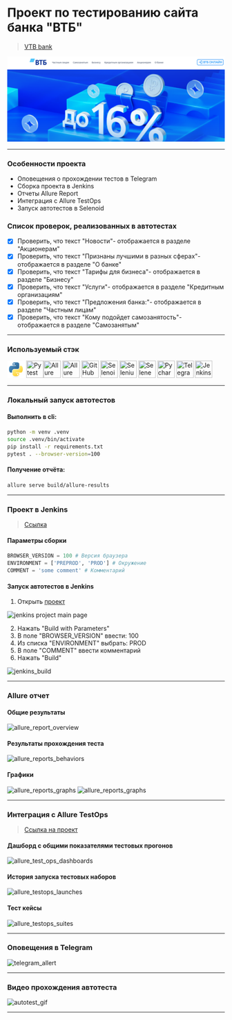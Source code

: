 # Проект по тестированию сайта банка "ВТБ"
> <a target="_blank" href="https://vtb.ru/">VTB bank</a>

![main page](pictures/main_page.png)

----

### Особенности проекта

* Оповещения о прохождении тестов в Telegram
* Сборка проекта в Jenkins
* Отчеты Allure Report
* Интеграция с Allure TestOps
* Запуск автотестов в Selenoid

### Список проверок, реализованных в автотестах

- [x] Проверить, что текст "Новости"- отображается в разделе "Акционерам"
- [x] Проверить, что текст "Признаны лучшими в разных сферах"- отображается в разделе "О банке"
- [x] Проверить, что текст "Тарифы для бизнеса"- отображается в разделе "Бизнесу"
- [x] Проверить, что текст "Услуги"- отображается в разделе "Кредитным организациям"
- [x] Проверить, что текст "Предложения банка:"- отображается в разделе "Частным лицам"
- [x] Проверить, что текст "Кому подойдет самозанятость"- отображается в разделе "Самозанятым"
----

### Используемый стэк

<img title="Python" src="pictures/icons/python-original.svg" height="40" width="40"/> <img title="Pytest" src="qa_guru_15-master/pictures/icons/pytest-original.svg" height="40" width="40"/><img title="Allure Report" src="qa_guru_15-master/pictures/icons/Allure_Report.png" height="40" width="40"/> <img title="Allure TestOps" src="qa_guru_15-master/pictures/icons/AllureTestOps.png" height="40" width="40"/> <img title="GitHub" src="qa_guru_15-master/pictures/icons/github-original.svg" height="40" width="40"/> <img title="Selenoid" src="qa_guru_15-master/pictures/icons/selenoid.png" height="40" width="40"/> <img title="Selenium" src="qa_guru_15-master/pictures/icons/selenium-original.svg" height="40" width="40"/> <img title="Selene" src="qa_guru_15-master/pictures/icons/selene.png" height="40" width="40"/> <img title="Pycharm" src="qa_guru_15-master/pictures/icons/pycharm.png" height="40" width="40"/> <img title="Telegram" src="qa_guru_15-master/pictures/icons/tg.png" height="40" width="40"/> <img title="Jenkins" src="qa_guru_python_8_15/pictures/icons/jenkins-original.svg" height="40" width="40"/>

----

### Локальный запуск автотестов

#### Выполнить в cli:

```bash
python -m venv .venv
source .venv/bin/activate
pip install -r requirements.txt
pytest . --browser-version=100
```

#### Получение отчёта:
```bash
allure serve build/allure-results
```

----

### Проект в Jenkins
> <a target="_blank" href="https://jenkins.autotests.cloud/job/qa_guru_15_bank_page_opening/">Ссылка</a>

#### Параметры сборки

```python
BROWSER_VERSION = 100 # Версия браузера
ENVIRONMENT = ['PREPROD', 'PROD'] # Окружение
COMMENT = 'some comment' # Комментарий
```
#### Запуск автотестов в Jenkins
1. Открыть <a target="_blank" href="https://jenkins.autotests.cloud/job/qa_guru_15_bank_page_opening/">проект</a>

![jenkins project main page](qa_guru_15-master/pictures/jenkins_project_main_page.png)

2. Нажать "Build with Parameters"
3. В поле "BROWSER_VERSION" ввести: 100
4. Из списка "ENVIRONMENT" выбрать: PROD
5. В поле "COMMENT" ввести комментарий
6. Нажать "Build"

![jenkins_build](qa_guru_15-master/pictures/jenkins_build.png)

----

### Allure отчет
#### Общие результаты 
![allure_report_overview](qa_guru_15-master/pictures/allure_report_overview.png)

#### Результаты прохождения теста
![allure_reports_behaviors](qa_guru_15-master/pictures/allure_reports_behaviors.png)

#### Графики

![allure_reports_graphs](qa_guru_15-master/pictures/alluere_reports_graphs_1.png)
![allure_reports_graphs](qa_guru_15-master/pictures/alluere_reports_graphs_2.png)

----

### Интеграция с Allure TestOps
> <a target="_blank" href="https://allure.autotests.cloud/project/3782/dashboards">Ссылка на проект</a>

#### Дашборд с общими показателями тестовых прогонов

![allure_test_ops_dashboards](qa_guru_15-master/pictures/allure_testops_dashboards.png)

#### История запуска тестовых наборов

![allure_testops_launches](qa_guru_15-master/pictures/allure_testops_launches.png)

#### Тест кейсы

![allure_testops_suites](qa_guru_15-master/pictures/allure_testops_suites.png)



----

### Оповещения в Telegram
![telegram_allert](qa_guru_15-master/pictures/telegram_allert.png)

----

### Видео прохождения автотеста
![autotest_gif](qa_guru_15-master/pictures/autotest.gif)

----

